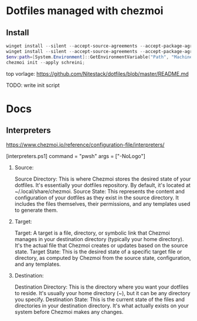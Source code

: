 # Dotfiles managed with chezmoi

## Install

```powershell
winget install --silent --accept-source-agreements --accept-package-agreements --disable-interactivity --exact twpayne.chezmoi; `
winget install --silent --accept-source-agreements --accept-package-agreements --disable-interactivity --exact Microsoft.PowerShell; `
$env:path=[System.Environment]::GetEnvironmentVariable("Path", "Machine") + ";" + [System.Environment]::GetEnvironmentVariable("Path", "User"); `
chezmoi init --apply schreini;
```

top vorlage:
https://github.com/Nitestack/dotfiles/blob/master/README.md



TODO:
write init script

# Docs
## Interpreters

https://www.chezmoi.io/reference/configuration-file/interpreters/

[interpreters.ps1]
    command = "pwsh"
    args = ["-NoLogo"]

1. Source:

    Source Directory: This is where Chezmoi stores the desired state of your dotfiles. It's essentially your dotfiles repository. By default, it's located at ~/.local/share/chezmoi.
    Source State: This represents the content and configuration of your dotfiles as they exist in the source directory. It includes the files themselves, their permissions, and any templates used to generate them.

2. Target:

    Target: A target is a file, directory, or symbolic link that Chezmoi manages in your destination directory (typically your home directory). It's the actual file that Chezmoi creates or updates based on the source state.
    Target State: This is the desired state of a specific target file or directory, as computed by Chezmoi from the source state, configuration, and any templates.

3. Destination:

    Destination Directory: This is the directory where you want your dotfiles to reside. It's usually your home directory (~), but it can be any directory you specify.
    Destination State: This is the current state of the files and directories in your destination directory. It's what actually exists on your system before Chezmoi makes any changes.